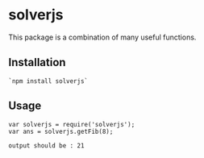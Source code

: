 # solverjs
This package is a combination of many useful functions.

## Installation
    `npm install solverjs`

## Usage
    var solverjs = require('solverjs');
    var ans = solverjs.getFib(8);

    output should be : 21